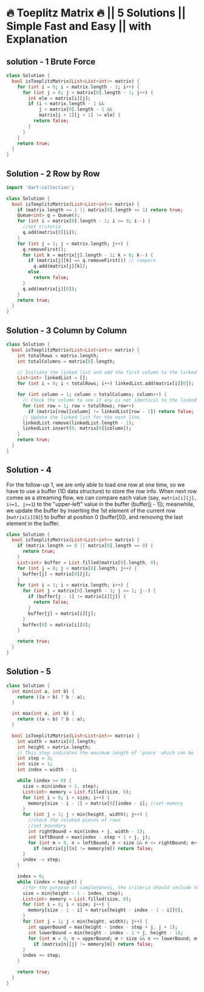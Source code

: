# 🔥 Toeplitz Matrix 🔥 || 5 Solutions || Simple Fast and Easy || with Explanation

## solution - 1 Brute Force

```dart
class Solution {
  bool isToeplitzMatrix(List<List<int>> matrix) {
    for (int i = 0; i < matrix.length - 1; i++) {
      for (int j = 0; j < matrix[0].length - 1; j++) {
        int ele = matrix[i][j];
        if (i < matrix.length - 1 &&
            j < matrix[0].length - 1 &&
            matrix[i + 1][j + 1] != ele) {
          return false;
        }
      }
    }
    return true;
  }
}
```

## Solution - 2 Row by Row

```dart
import 'dart:collection';

class Solution {
  bool isToeplitzMatrix(List<List<int>> matrix) {
    if (matrix.length <= 1 || matrix[0].length <= 1) return true;
    Queue<int> q = Queue();
    for (int i = matrix[0].length - 1; i >= 0; i--) {
      //set criteria
      q.add(matrix[0][i]);
    }
    for (int j = 1; j < matrix.length; j++) {
      q.removeFirst();
      for (int k = matrix[j].length - 1; k > 0; k--) {
        if (matrix[j][k] == q.removeFirst()) // compare
          q.add(matrix[j][k]);
        else
          return false;
      }
      q.add(matrix[j][0]);
    }
    return true;
  }
}
```

## Solution - 3 Column by Column

```dart
class Solution {
  bool isToeplitzMatrix(List<List<int>> matrix) {
    int totalRows = matrix.length;
    int totalColumns = matrix[0].length;

    // Initiate the linked list and add the first column to the linked list.
    List<int> linkedList = [];
    for (int i = 0; i < totalRows; i++) linkedList.add(matrix[i][0]);

    for (int column = 1; column < totalColumns; column++) {
      // Check the column to see if any is not identical to the linked list elements.
      for (int row = 1; row < totalRows; row++)
        if (matrix[row][column] != linkedList[row - 1]) return false;
      // Update the linked list for the next line.
      linkedList.remove(linkedList.length - 1);
      linkedList.insert(0, matrix[0][column]);
    }
    return true;
  }
}
```

## Solution - 4

For the follow-up 1, we are only able to load one row at one time, so we have to use a buffer (1D data structure) to store the row info. When next row comes as a streaming flow, we can compare each value (say, `matrix[i][j], i>=1, j>=1`) to the "upper-left" value in the buffer (buffer[j - 1]); meanwhile, we update the buffer by inserting the 1st element of the current row (`matrix[i][0]`) to buffer at position 0 (buffer[0]), and removing the last element in the buffer.

```dart
class Solution {
  bool isToeplitzMatrix(List<List<int>> matrix) {
    if (matrix.length == 0 || matrix[0].length == 0) {
      return true;
    }
    List<int> buffer = List.filled(matrix[0].length, 0);
    for (int j = 0; j < matrix[0].length; j++) {
      buffer[j] = matrix[0][j];
    }
    for (int i = 1; i < matrix.length; i++) {
      for (int j = matrix[0].length - 1; j >= 1; j--) {
        if (buffer[j - 1] != matrix[i][j]) {
          return false;
        }
        buffer[j] = matrix[i][j];
      }
      buffer[0] = matrix[i][0];
    }

    return true;
  }
}
```

## Solution - 5

```dart
class Solution {
  int min(int a, int b) {
    return ((a > b) ? b : a);
  }

  int max(int a, int b) {
    return ((a < b) ? b : a);
  }

  bool isToeplitzMatrix(List<List<int>> matrix) {
    int width = matrix[0].length;
    int height = matrix.length;
    // This step indicates the maximum length of 'piece' which can be loaded at one time.
    int step = 3;
    int size = 1;
    int index = width - 1;

    while (index >= 0) {
      size = min(index + 1, step);
      List<int> memory = List.filled(size, 0);
      for (int i = 0; i < size; i++) {
        memory[size - i - 1] = matrix[0][index - i]; //set memory
      }
      for (int j = 1; j < min(height, width); j++) {
        //check the related pieces of rows
        //set boundary
        int rightBound = min(index + j, width - 1);
        int leftBound = max(index - step + 1 + j, j);
        for (int m = 0, n = leftBound; m < size && n <= rightBound; m++, n++)
          if (matrix[j][n] != memory[m]) return false;
      }
      index -= step;
    }

    index = 0;
    while (index < height) {
      //for the purpose of completeness, the criteria should include two sides of the matrix
      size = min(height - 1 - index, step);
      List<int> memory = List.filled(size, 0);
      for (int i = 0; i < size; i++) {
        memory[size - 1 - i] = matrix[height - index - 1 - i][0];
      }
      for (int j = 1; j < min(height, width); j++) {
        int upperBound = max(height - index - step + j, j + 1);
        int lowerBound = min(height - index - 1 + j, height - 1);
        for (int m = 0, n = upperBound; m < size && n <= lowerBound; m++, n++)
          if (matrix[n][j] != memory[m]) return false;
      }
      index += step;
    }

    return true;
  }
}
```
